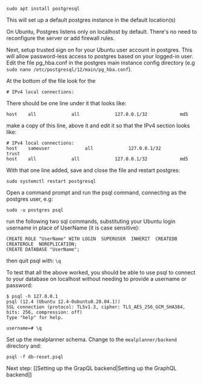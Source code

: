 
`sudo apt install postgresql`

This will set up a default postgres instance in the default location(s)

On Ubuntu, Postgres listens only on localhost by default. There's no need to reconfigure the server or add firewall rules. 

Next, setup trusted sign on for your Ubuntu user account in postgres. This will allow password-less access to postgres based on your logged-in user.  Edit the file pg_hba.conf in the postgres main instance config directory (e.g `sudo nano /etc/postgresql/12/main/pg_hba.conf`).

At the bottom of the file look for the

`# IPv4 local connections:`

There should be one line under it that looks like:

`host    all             all             127.0.0.1/32            md5`

make a copy of this line, above it and edit it so that the IPv4 section looks like:

```
# IPv4 local connections:
host    sameuser             all             127.0.0.1/32            trust
host    all             all             127.0.0.1/32            md5
```
With that one line added, save and close the file and restart postgres:

`sudo systemctl restart postgresql`

Open a command prompt and run the psql command, connecting as the postgres user, e.g:

`sudo -u postgres psql`

run the following two sql commands, substituting your Ubuntu login username in place of UserName (it is case sensitive):

```
CREATE ROLE "UserName" WITH LOGIN  SUPERUSER  INHERIT  CREATEDB  CREATEROLE  NOREPLICATION;
CREATE DATABASE "UserName";
```

then quit psql with:
`\q`

To test that all the above worked, you should be able to use psql to connect to your database on localhost without needing to provide a username or password:

```
$ psql -h 127.0.0.1
psql (12.4 (Ubuntu 12.4-0ubuntu0.20.04.1))
SSL connection (protocol: TLSv1.3, cipher: TLS_AES_256_GCM_SHA384, bits: 256, compression: off)
Type "help" for help.

username=# \q
```

Set up the mealplanner schema. Change to the `mealplanner/backend` directory and:

`psql -f db-reset.psql`

Next step: [[Setting up the GrapQL backend|Setting up the GraphQL backend]]
